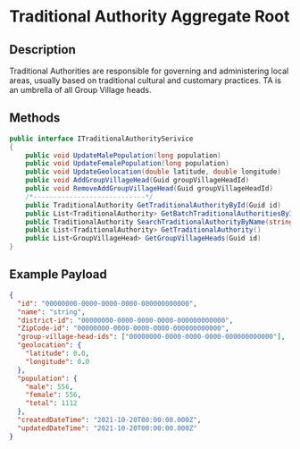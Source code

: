 # Traditional Authority Aggregate Root

## Description

Traditional Authorities are responsible for governing and administering local areas, usually based on traditional cultural and customary practices. TA is an umbrella of all Group Village heads.

## Methods

```csharp
public interface ITraditionalAuthoritySerivice
{
    public void UpdateMalePopulation(long population)
    public void UpdateFemalePopulation(long population)
    public void UpdateGeolocation(double latitude, double longitude)
    public void AddGroupVillageHead(Guid groupVillageHeadId)
    public void RemoveAddGroupVillageHead(Guid groupVillageHeadId)
    /*----------------------------*/
    public TraditionalAuthority GetTraditionalAuthorityById(Guid id)
    public List<TraditionalAuthority> GetBatchTraditionalAuthoritiesById(List<Guid> ids)
    public TraditionalAuthority SearchTraditionalAuthorityByName(string name)
    public List<TraditionalAuthority> GetTraditionalAuthority()
    public List<GroupVillageHead> GetGroupVillageHeads(Guid id)
}
```

## Example Payload

```json
{
  "id": "00000000-0000-0000-0000-000000000000",
  "name": "string",
  "district-id": "00000000-0000-0000-0000-000000000000",
  "ZipCode-id": "00000000-0000-0000-0000-000000000000",
  "group-village-head-ids": ["00000000-0000-0000-0000-000000000000"],
  "geolocation": {
    "latitude": 0.0,
    "longitude": 0.0
  },
  "population": {
    "male": 556,
    "female": 556,
    "total": 1112
  },
  "createdDateTime": "2021-10-20T00:00:00.000Z",
  "updatedDateTime": "2021-10-20T00:00:00.000Z"
}
```
